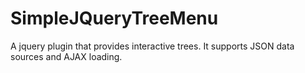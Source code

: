 # SimpleJQueryTreeMenu
A jquery plugin that provides interactive trees. It supports JSON data sources and AJAX loading.
